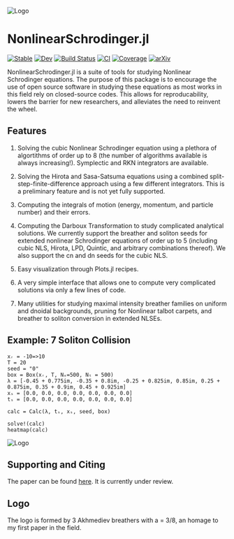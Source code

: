 ![Logo](logo.png?raw=true "NonlinearSchrodinger.jl Logo")
# NonlinearSchrodinger.jl

[![Stable](https://img.shields.io/badge/docs-stable-blue.svg)](https://oashour.github.io/NonlinearSchrodinger.jl/stable)
[![Dev](https://img.shields.io/badge/docs-dev-blue.svg)](https://oashour.github.io/NonlinearSchrodinger.jl/dev)
[![Build Status](https://travis-ci.com/oashour/NonlinearSchrodinger.jl.svg?branch=master)](https://travis-ci.com/oashour/NonlinearSchrodinger.jl)
[![CI](https://github.com/oashour/NonlinearSchrodinger.jl/workflows/CI/badge.svg)](https://github.com/oashour/NonlinearSchrodinger.jl/actions)
[![Coverage](https://codecov.io/gh/oashour/NonlinearSchrodinger.jl/branch/master/graph/badge.svg)](https://codecov.io/gh/oashour/NonlinearSchrodinger.jl)
[![arXiv](https://img.shields.io/badge/arXiv-2103.14469-b31b1b.svg?style=plastic?logo=arxiv)](https://arxiv.org/abs/2103.14469)

NonlinearSchrodinger.jl is a suite of tools for studying Nonlinear Schrodinger equations. The purpose of this package is to encourage the use of open source software in studying these equations as most works in this field rely on closed-source codes. This allows for reproducability, lowers the barrier for new researchers, and alleviates the need to reinvent the wheel.


## Features

1. Solving the cubic Nonlinear Schrodinger equation using a plethora of algortithms of order up to 8 (the number of algorithms available is always increasing!). Symplectic and RKN integrators are available.

2. Solving the Hirota and Sasa-Satsuma equations using a combined split-step-finite-difference approach using a few different integrators. This is a preliminary feature and is not yet fully supported. 

3. Computing the integrals of motion (energy, momentum, and particle number) and their errors.

4. Computing the Darboux Transformation to study complicated analytical solutions. We currently support the breather and soliton seeds for extended nonlinear Schrodinger equations of order up to 5 (including cubic NLS, Hirota, LPD, Quintic, and arbitrary combinations thereof). We also support the cn and dn seeds for the cubic NLS.

5. Easy visualization through Plots.jl recipes.

6. A very simple interface that allows one to compute very complicated solutions via only a few lines of code.

7. Many utilities for studying maximal intensity breather families on uniform and dnoidal backgrounds, pruning for Nonlinear talbot carpets, and breather to soliton conversion in extended NLSEs.

## Example: 7 Soliton Collision
```
xᵣ = -10=>10
T = 20
seed = "0"
box = Box(xᵣ, T, Nₓ=500, Nₜ = 500)
λ = [-0.45 + 0.775im, -0.35 + 0.8im, -0.25 + 0.825im, 0.85im, 0.25 + 0.875im, 0.35 + 0.9im, 0.45 + 0.925im]
xₛ = [0.0, 0.0, 0.0, 0.0, 0.0, 0.0, 0.0]
tₛ = [0.0, 0.0, 0.0, 0.0, 0.0, 0.0, 0.0]

calc = Calc(λ, tₛ, xₛ, seed, box)

solve!(calc)
heatmap(calc)
```
![Logo](example.png?raw=true "Example: 7 Soliton Collision")

## Supporting and Citing

The paper can be found [here](https://arxiv.org/abs/2103.14469). It is currently under review.

## Logo

The logo is formed by 3 Akhmediev breathers with a = 3/8, an homage to my first paper in the field.
